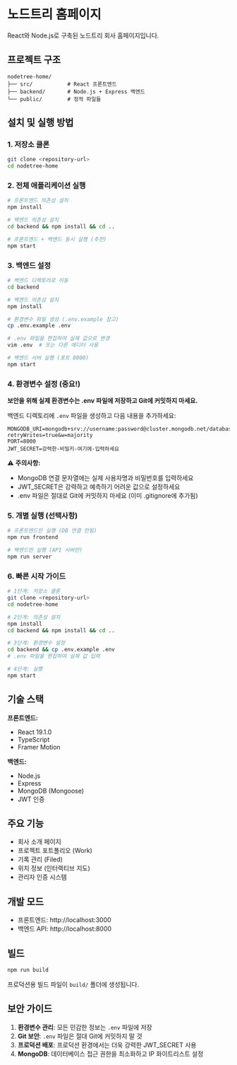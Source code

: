 # 노드트리 홈페이지

React와 Node.js로 구축된 노드트리 회사 홈페이지입니다.

## 프로젝트 구조

```
nodetree-home/
├── src/           # React 프론트엔드
├── backend/       # Node.js + Express 백엔드
└── public/        # 정적 파일들
```

## 설치 및 실행 방법

### 1. 저장소 클론
```bash
git clone <repository-url>
cd nodetree-home
```

### 2. 전체 애플리케이션 실행
```bash
# 프론트엔드 의존성 설치
npm install

# 백엔드 의존성 설치
cd backend && npm install && cd ..

# 프론트엔드 + 백엔드 동시 실행 (추천)
npm start
```

### 3. 백엔드 설정
```bash
# 백엔드 디렉토리로 이동
cd backend

# 백엔드 의존성 설치
npm install

# 환경변수 파일 생성 (.env.example 참고)
cp .env.example .env

# .env 파일을 편집하여 실제 값으로 변경
vim .env  # 또는 다른 에디터 사용

# 백엔드 서버 실행 (포트 8000)
npm start
```

### 4. 환경변수 설정 (중요!)

**보안을 위해 실제 환경변수는 .env 파일에 저장하고 Git에 커밋하지 마세요.**

백엔드 디렉토리에 `.env` 파일을 생성하고 다음 내용을 추가하세요:

```
MONGODB_URI=mongodb+srv://username:password@cluster.mongodb.net/database?retryWrites=true&w=majority
PORT=8000
JWT_SECRET=강력한-비밀키-여기에-입력하세요
```

⚠️ **주의사항:**
- MongoDB 연결 문자열에는 실제 사용자명과 비밀번호를 입력하세요
- JWT_SECRET은 강력하고 예측하기 어려운 값으로 설정하세요
- .env 파일은 절대로 Git에 커밋하지 마세요 (이미 .gitignore에 추가됨)

### 5. 개별 실행 (선택사항)
```bash
# 프론트엔드만 실행 (DB 연결 안됨)
npm run frontend

# 백엔드만 실행 (API 서버만)
npm run server
```

### 6. 빠른 시작 가이드
```bash
# 1단계: 저장소 클론
git clone <repository-url>
cd nodetree-home

# 2단계: 의존성 설치
npm install
cd backend && npm install && cd ..

# 3단계: 환경변수 설정
cd backend && cp .env.example .env
# .env 파일을 편집하여 실제 값 입력

# 4단계: 실행
npm start
```

## 기술 스택

**프론트엔드:**
- React 19.1.0
- TypeScript
- Framer Motion

**백엔드:**
- Node.js
- Express
- MongoDB (Mongoose)
- JWT 인증

## 주요 기능

- 회사 소개 페이지
- 프로젝트 포트폴리오 (Work)
- 기록 관리 (Filed)
- 위치 정보 (인터랙티브 지도)
- 관리자 인증 시스템

## 개발 모드

- 프론트엔드: http://localhost:3000
- 백엔드 API: http://localhost:8000

## 빌드

```bash
npm run build
```

프로덕션용 빌드 파일이 `build/` 폴더에 생성됩니다.

## 보안 가이드

1. **환경변수 관리**: 모든 민감한 정보는 `.env` 파일에 저장
2. **Git 보안**: `.env` 파일은 절대 Git에 커밋하지 말 것
3. **프로덕션 배포**: 프로덕션 환경에서는 더욱 강력한 JWT_SECRET 사용
4. **MongoDB**: 데이터베이스 접근 권한을 최소화하고 IP 화이트리스트 설정
